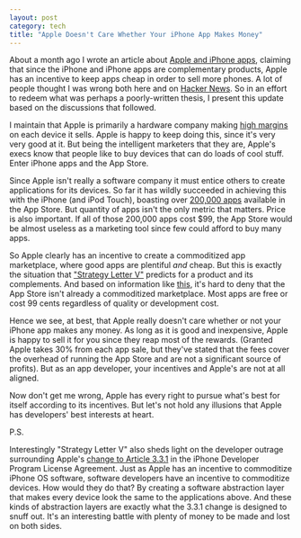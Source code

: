 ```yaml
---
layout: post
category: tech
title: "Apple Doesn't Care Whether Your iPhone App Makes Money"
---
```


About a month ago I wrote an article about [Apple and iPhone apps][1], claiming that since the iPhone and iPhone apps
are complementary products, Apple has an incentive to keep apps cheap in order to sell more phones. A lot of people
thought I was wrong both here and on [Hacker News][2]. So in an effort to redeem what was perhaps a poorly-written
thesis, I present this update based on the discussions that followed.

I maintain that Apple is primarily a hardware company making [high margins][3] on each device it sells. Apple is happy
to keep doing this, since it's very very good at it. But being the intelligent marketers that they are, Apple's execs know
that people like to buy devices that can do loads of cool stuff. Enter iPhone apps and the App Store.

Since Apple isn't really a software company it must entice others to create applications for its devices. So far
it has wildly succeeded in achieving this with the iPhone (and iPod Touch), boasting over [200,000 apps][4] available
in the App Store. But quantity of apps isn't the only metric that matters. Price is also important. If all of those
200,000 apps cost $99, the App Store would be almost useless as a marketing tool since few could afford to buy many apps.

So Apple clearly has an incentive to create a commoditized app marketplace, where good apps are plentiful _and_
cheap. But this is exactly the situation that ["Strategy Letter V"][5] predicts for a product and its complements.
And based on information like [this][6], it's hard to deny that the App Store isn't already a commoditized marketplace.
Most apps are free or cost 99 cents regardless of quality or development cost.

Hence we see, at best, that Apple really doesn't care whether or not your iPhone app makes any money. As long as it
is good and inexpensive, Apple is happy to sell it for you since they reap most of the rewards. (Granted Apple takes
30% from each app sale, but they've stated that the fees cover the overhead of running the App Store and are not a
significant source of profits). But as an app developer, your incentives and Apple's are not at
all aligned.

Now don't get me wrong, Apple has every right to pursue what's best for itself according to its incentives. But let's
not hold any illusions that Apple has developers' best interests at heart.

P.S.

Interestingly "Strategy Letter V" also sheds light on the developer outrage surrounding Apple's [change to Article
3.3.1][7] in the iPhone Developer Program License Agreement. Just as Apple has an incentive to commoditize iPhone OS
software, software developers have an incentive to commoditize devices. How would they do that? By creating a software
abstraction layer that makes every device look the same to the applications above. And these kinds of abstraction
layers are exactly what the 3.3.1 change is designed to snuff out. It's an interesting battle with plenty of money to
be made and lost on both sides.

[1]:/tech/2010/04/16/apple-doesnt-want-your-iphone-app-to-make-money.html
[2]:http://news.ycombinator.com/item?id=1277186
[3]:http://www.businessweek.com/technology/content/jul2007/tc2007072_957316.htm
[4]:http://mediamemo.allthingsd.com/20100429/apple-were-at-200000-ipad-apps-and-counting-and-none-of-them-use-flash/
[5]:http://www.joelonsoftware.com/articles/StrategyLetterV.html
[6]:http://blog.jwegener.com/2009/02/19/iphone-app-economics-free-vs-paid/
[7]:http://daringfireball.net/2010/04/iphone_agreement_bans_flash_compiler
